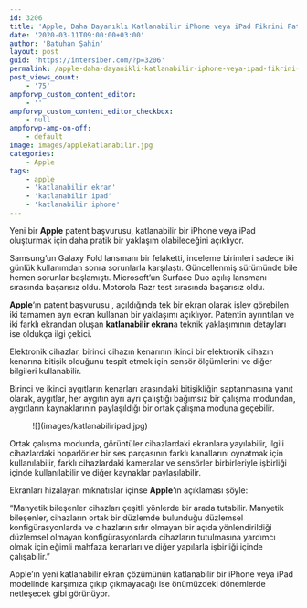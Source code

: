```yaml
---
id: 3206
title: 'Apple, Daha Dayanıklı Katlanabilir iPhone veya iPad Fikrini Patentlemek İstiyor'
date: '2020-03-11T09:00:00+03:00'
author: 'Batuhan Şahin'
layout: post
guid: 'https://intersiber.com/?p=3206'
permalink: /apple-daha-dayanikli-katlanabilir-iphone-veya-ipad-fikrini-patentlemek-istiyor/
post_views_count:
    - '75'
ampforwp_custom_content_editor:
    - ''
ampforwp_custom_content_editor_checkbox:
    - null
ampforwp-amp-on-off:
    - default
image: images/applekatlanabilir.jpg
categories:
    - Apple
tags:
    - apple
    - 'katlanabilir ekran'
    - 'katlanabilir ipad'
    - 'katlanabilir iphone'
---
```


Yeni bir **Apple** patent başvurusu, katlanabilir bir iPhone veya iPad oluşturmak için daha pratik bir yaklaşım olabileceğini açıklıyor.

Samsung’un Galaxy Fold lansmanı bir felaketti, inceleme birimleri sadece iki günlük kullanımdan sonra sorunlarla karşılaştı. Güncellenmiş sürümünde bile hemen sorunlar başlamıştı. Microsoft’un Surface Duo açılış lansmanı sırasında başarısız oldu. Motorola Razr test sırasında başarısız oldu.

**Apple**‘ın patent başvurusu , açıldığında tek bir ekran olarak işlev görebilen iki tamamen ayrı ekran kullanan bir yaklaşımı açıklıyor. Patentin ayrıntıları ve iki farklı ekrandan oluşan **katlanabilir ekran**a teknik yaklaşımının detayları ise oldukça ilgi çekici.

Elektronik cihazlar, birinci cihazın kenarının ikinci bir elektronik cihazın kenarına bitişik olduğunu tespit etmek için sensör ölçümlerini ve diğer bilgileri kullanabilir.

Birinci ve ikinci aygıtların kenarları arasındaki bitişikliğin saptanmasına yanıt olarak, aygıtlar, her aygıtın ayrı ayrı çalıştığı bağımsız bir çalışma modundan, aygıtların kaynaklarının paylaşıldığı bir ortak çalışma moduna geçebilir.

<figure class="wp-block-image size-large">![](images/katlanabiliripad.jpg)</figure>Ortak çalışma modunda, görüntüler cihazlardaki ekranlara yayılabilir, ilgili cihazlardaki hoparlörler bir ses parçasının farklı kanallarını oynatmak için kullanılabilir, farklı cihazlardaki kameralar ve sensörler birbirleriyle işbirliği içinde kullanılabilir ve diğer kaynaklar paylaşılabilir.

Ekranları hizalayan mıknatıslar içinse **Apple**‘ın açıklaması şöyle:

“Manyetik bileşenler cihazları çeşitli yönlerde bir arada tutabilir. Manyetik bileşenler, cihazların ortak bir düzlemde bulunduğu düzlemsel konfigürasyonlarda ve cihazların sıfır olmayan bir açıda yönlendirildiği düzlemsel olmayan konfigürasyonlarda cihazların tutulmasına yardımcı olmak için eğimli mahfaza kenarları ve diğer yapılarla işbirliği içinde çalışabilir.”

Apple’ın yeni katlanabilir ekran çözümünün katlanabilir bir iPhone veya iPad modelinde karşımıza çıkıp çıkmayacağı ise önümüzdeki dönemlerde netleşecek gibi görünüyor.